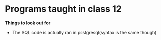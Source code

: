 # Programs taught in class 12

**Things to look out for**

- The SQL code is actually ran in postgresql(syntax is the same though)